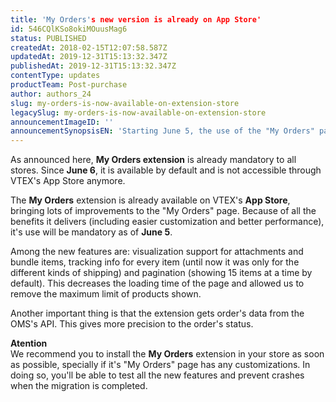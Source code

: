 ```yaml
---
title: 'My Orders's new version is already on App Store'
id: 546CQlKSo8okiMOuusMag6
status: PUBLISHED
createdAt: 2018-02-15T12:07:58.587Z
updatedAt: 2019-12-31T15:13:32.347Z
publishedAt: 2019-12-31T15:13:32.347Z
contentType: updates
productTeam: Post-purchase
author: authors_24
slug: my-orders-is-now-available-on-extension-store
legacySlug: my-orders-is-now-available-on-extension-store
announcementImageID: ''
announcementSynopsisEN: 'Starting June 5, the use of the "My Orders" page's extension will be required for all stores.'
---
```


<div class="alert alert-info">
As announced here, <strong>My Orders extension</strong> is already mandatory to all stores. Since <strong>June 6</strong>, it is available by default and is not accessible through VTEX's App Store anymore.
</div>

The __My Orders__ extension is already available on VTEX's __App Store__, bringing lots of improvements to the "My Orders" page. Because of all the benefits it delivers (including easier customization and better performance), it's use will be mandatory as of __June 5__.

Among the new features are: visualization support for attachments and bundle items, tracking info for every item (until now it was only for the different kinds of shipping) and pagination (showing 15 items at a time by default). This decreases the loading time of the page and allowed us to remove the maximum limit of products shown.

Another important thing is that the extension gets order's data from the OMS's API. This gives more precision to the order's status.

<div class="alert alert-warning">
<strong>Atention</strong><br>
We recommend you to install the <strong>My Orders</strong> extension in your store as soon as possible, specially if it's "My Orders" page has any customizations. In doing so, you'll be able to test all the new features and prevent crashes when the migration is completed.
</div>
